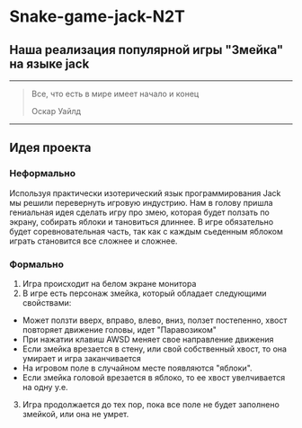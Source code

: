 # Snake-game-jack-N2T

## Наша реализация популярной игры "Змейка" на языке jack
---
> Все, что есть в мире имеет начало и конец
>
> Оскар Уайлд
---

## Идея проекта

### Неформально
Используя практически изотерический язык программирования Jack мы решили перевернуть игровую индустрию.
Нам в голову пришла гениальная идея сделать игру про змею, которая будет ползать по экрану, собирать яблоки и тановиться длиннее.
В игре обязательно будет соревновательная часть, так как с каждым сьеденным яблоком играть становится все сложнее и сложнее.

### Формально
1. Игра происходит на белом экране монитора
2. В игре есть персонаж змейка, который обладает следующими свойствами:
- Может ползти вверх, вправо, влево, вниз, ползет постепенно, хвост повторяет движение головы, идет "Паравозиком"
- При нажатии клавиш AWSD меняет свое направление движения
- Если змейка врезается в стену, или свой собственный хвост, то она умирает и игра заканчивается
- На игровом поле в случайном месте появляются "яблоки".
- Если змейка головой врезается в яблоко, то ее хвост увелчивается на одну у.е.
3. Игра продолжается до тех пор, пока все поле не будет заполнено змейкой, или она не умрет.



